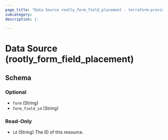 ```yaml
---
page_title: "Data Source rootly_form_field_placement - terraform-provider-rootly"
subcategory:
description: |-
    
---
```


# Data Source (rootly_form_field_placement)





<!-- schema generated by tfplugindocs -->
## Schema

### Optional

- `form` (String)
- `form_field_id` (String)

### Read-Only

- `id` (String) The ID of this resource.
